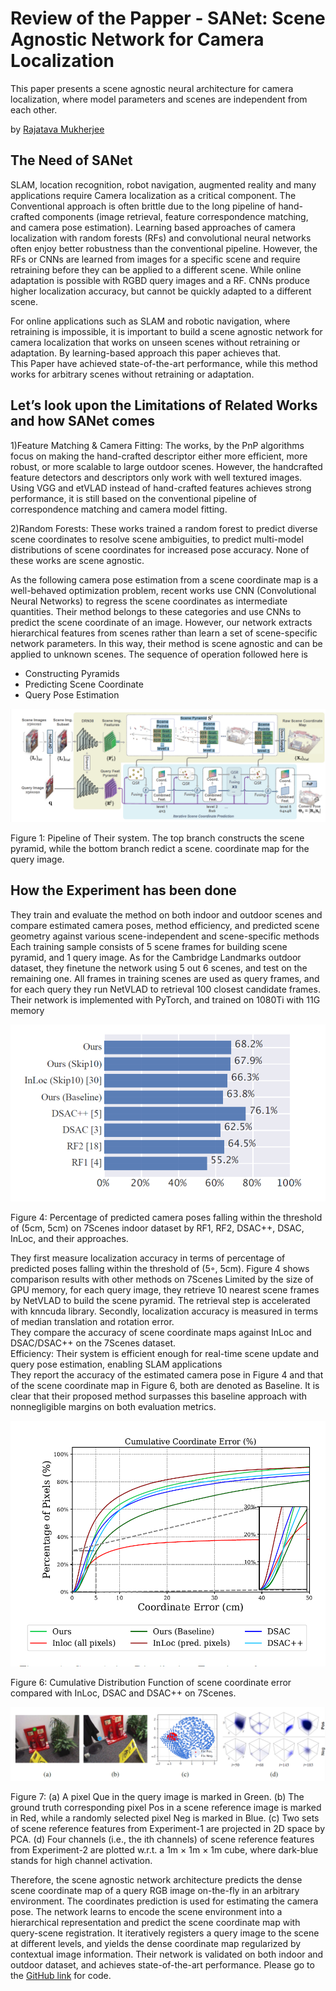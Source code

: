 # Review of the Papper - SANet: Scene Agnostic Network for Camera Localization
This paper presents a scene agnostic neural architecture for camera localization, where model parameters and scenes are independent from each other.

by <a href="http://www.linkedin.com/in/rajatava-mukherjee-6a3784182">Rajatava Mukherjee</a>

## The Need of SANet
SLAM, location recognition, robot navigation, augmented reality and many applications require Camera localization as a critical component. The Conventional approach is often brittle due to the long pipeline of hand-crafted components (image retrieval, feature correspondence matching, and camera pose estimation). Learning based approaches of camera localization with random forests (RFs) and convolutional neural networks often enjoy better robustness than the conventional pipeline. However, the RFs or CNNs are learned from images for a specific scene and require retraining before they can be applied to a different scene. While online adaptation is possible with RGBD query images and a RF. CNNs produce higher localization accuracy, but cannot be quickly adapted to a different scene.

For online applications such as SLAM and robotic navigation, where retraining is impossible, it is important to build a scene agnostic network for camera localization that works on unseen scenes without retraining or adaptation. By learning-based approach this paper achieves that.<br>
This Paper have achieved state-of-the-art performance, while this method works for arbitrary scenes without retraining or adaptation.

## Let’s look upon the Limitations of Related Works and how SANet comes
1)Feature Matching & Camera Fitting: The works, by the PnP algorithms focus on making the hand-crafted descriptor either more efficient, more robust, or more scalable to large outdoor scenes. However, the handcrafted feature detectors and descriptors only work with well textured images. Using VGG and etVLAD instead of hand-crafted features achieves strong performance, it is still based on the conventional pipeline of correspondence matching and camera model fitting.

2)Random Forests: These works trained a random forest to predict diverse scene coordinates to resolve scene ambiguities, to predict multi-model distributions of scene coordinates for increased pose accuracy. None of these works are scene agnostic.

As the following camera pose estimation from a scene coordinate map is a well-behaved optimization problem, recent works use CNN (Convolutional Neural Networks) to regress the scene coordinates as intermediate quantities. Their method belongs to these categories and use CNNs to predict the scene coordinate of an image. However, our network extracts hierarchical features from scenes rather than learn a set of scene-specific network parameters. In this way, their method is scene agnostic and can be applied to unknown scenes. The sequence of operation followed here is
- Constructing Pyramids 
- Predicting Scene Coordinate
-	Query Pose Estimation
<p allign = "Center">
<img src="/images/Figure%201%20Pipeline%20of%20The%20system.png" />
</p>
Figure 1: Pipeline of Their system. The top branch constructs the scene pyramid, while the bottom branch redict a scene.
coordinate map for the query image.

## How the Experiment has been done
They train and evaluate the method on both indoor and outdoor scenes and compare estimated camera poses, method efficiency, and predicted scene geometry against various scene-independent and scene-specific methods<br>
Each training sample consists of 5 scene frames for building scene pyramid, and 1 query image. As for the Cambridge Landmarks outdoor dataset, they finetune the network using 5 out 6 scenes, and test on the remaining one. All frames in training scenes are used as query frames, and for each query they run NetVLAD to retrieval 100 closest candidate frames.<br>
Their network is implemented with PyTorch, and trained on 1080Ti with 11G memory

<p allign = "Center">
<img src="/images/Figure%204.png" />
</p>
Figure 4: Percentage of predicted camera poses falling within the threshold of (5cm, 5cm) on 7Scenes indoor dataset by RF1, RF2, DSAC++, DSAC, InLoc, and their approaches.<br>


They first measure localization accuracy in terms of percentage of predicted poses falling within the threshold of (5◦, 5cm). Figure 4 shows comparison results with other methods on 7Scenes Limited by the size of GPU memory, for each query image, they retrieve 10 nearest scene frames by NetVLAD to build the scene pyramid. The retrieval step is accelerated with knncuda library. Secondly, localization accuracy is measured in terms of median translation and rotation error.<br>
They compare the accuracy of scene coordinate maps against InLoc and DSAC/DSAC++ on the 7Scenes dataset.<br>
Efficiency: Their system is efficient enough for real-time scene update and query pose estimation, enabling SLAM applications<br>
They report the accuracy of the estimated camera pose in Figure 4 and that of the scene coordinate map in Figure 6, both are denoted as Baseline. It is clear that their proposed method surpasses this baseline approach with nonnegligible margins on both evaluation metrics. 


<p allign = "Center">
<img src="/images/Figure%206%20Cumulative%20Distribution.png" />
</p>
Figure 6: Cumulative Distribution Function of scene coordinate error compared with InLoc, DSAC and DSAC++ on 7Scenes.<br>


<p allign = "Center">
<img src="/images/Figure 7.png" />
</p>
Figure 7: (a) A pixel Que in the query image is marked in Green. (b) The ground truth corresponding pixel Pos in a scene reference image is marked in Red, while a randomly selected pixel Neg is marked in Blue. (c) Two sets of scene reference features from Experiment-1 are projected in 2D space by PCA. (d) Four channels (i.e., the ith channels) of scene reference features from Experiment-2 are plotted w.r.t. a 1m × 1m × 1m cube, where dark-blue stands for high channel activation.<br>

<p>
Therefore, the scene agnostic network architecture predicts the dense scene coordinate map of a query RGB image on-the-fly in an arbitrary environment. The coordinates prediction is used for estimating the camera pose. The network learns to encode the scene environment into a hierarchical representation and predict the scene coordinate map with query-scene registration. It iteratively registers a query image to the scene at different levels, and yields the dense coordinate map regularized by contextual image information. Their network is validated on both indoor and outdoor dataset, and achieves state-of-the-art performance.
Please go to the <a href="https://github.com/sfu-gruvi-3dv/SANet_relocal_demo">GitHub link</a> for code. 
</p>


